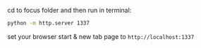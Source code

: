 cd to focus folder and then run in terminal:

```bash
python -m http.server 1337
```

set your browser start & new tab page to `http://localhost:1337`
